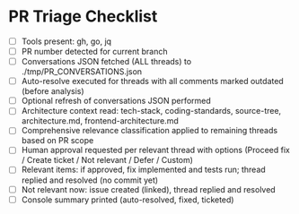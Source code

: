 <!-- Powered by BMAD™ Core -->

# PR Triage Checklist

- [ ] Tools present: gh, go, jq
- [ ] PR number detected for current branch
- [ ] Conversations JSON fetched (ALL threads) to ./tmp/PR_CONVERSATIONS.json
- [ ] Auto-resolve executed for threads with all comments marked outdated (before analysis)
- [ ] Optional refresh of conversations JSON performed
- [ ] Architecture context read: tech-stack, coding-standards, source-tree, architecture.md, frontend-architecture.md
- [ ] Comprehensive relevance classification applied to remaining threads based on PR scope
- [ ] Human approval requested per relevant thread with options (Proceed fix / Create ticket / Not relevant / Defer / Custom)
- [ ] Relevant items: if approved, fix implemented and tests run; thread replied and resolved (no commit yet)
- [ ] Not relevant now: issue created (linked), thread replied and resolved
- [ ] Console summary printed (auto-resolved, fixed, ticketed)
